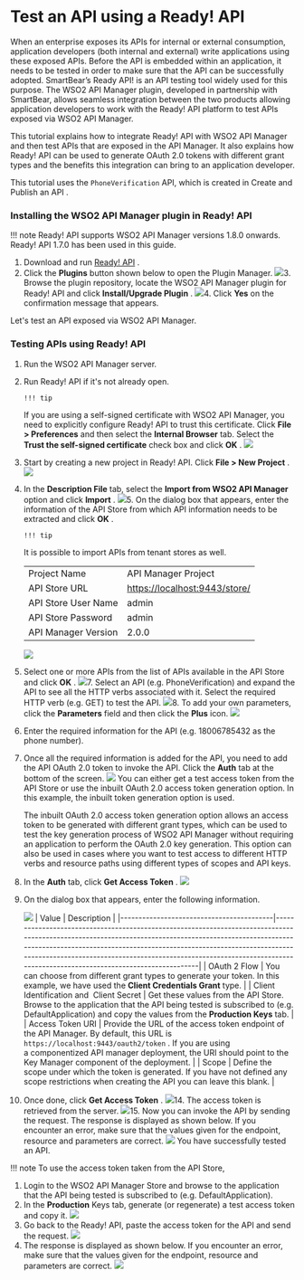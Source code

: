 # Test an API using a Ready! API

When an enterprise exposes its APIs for internal or external consumption, application developers (both internal and external) write applications using these exposed APIs. Before the API is embedded within an application, it needs to be tested in order to make sure that the API can be successfully adopted. SmartBear’s Ready API! is an API testing tool widely used for this purpose. The WSO2 API Manager plugin, developed in partnership with SmartBear, allows seamless integration between the two products allowing application developers to work with the Ready! API platform to test APIs exposed via WSO2 API Manager.

This tutorial explains how to integrate Ready! API with WSO2 API Manager and then test APIs that are exposed in the API Manager. It also explains how Ready! API can be used to generate OAuth 2.0 tokens with different grant types and the benefits this integration can bring to an application developer.

This tutorial uses the `PhoneVerification` API, which is created in Create and Publish an API .

### Installing the WSO2 API Manager plugin in Ready! API

!!! note
Ready! API supports WSO2 API Manager versions 1.8.0 onwards. Ready! API 1.7.0 has been used in this guide.


1.  Download and run [Ready! API](http://smartbear.com/product/ready-api/overview/) .
2.  Click the **Plugins** button shown below to open the Plugin Manager.
    ![](attachments/103333157/103333165.png)3.  Browse the plugin repository, locate the WSO2 API Manager plugin for Ready! API and click **Install/Upgrade Plugin** .
    ![](attachments/103333157/103333164.png)4.  Click **Yes** on the confirmation message that appears.

Let's test an API exposed via WSO2 API Manager.

### Testing APIs using Ready! API

1.  Run the WSO2 API Manager server.
2.  Run Ready! API if it's not already open.

        !!! tip
    If you are using a self-signed certificate with WSO2 API Manager, you need to explicitly configure Ready! API to trust this certificate. Click **File &gt; Preferences** and then select the **Internal Browser** tab. Select the **Trust the self-signed certificate** check box and click **OK** .
    ![](attachments/103333157/103333163.png)

3.  Start by creating a new project in Ready! API. Click **File &gt; New Project** .
    ![](attachments/103333157/103333162.png)
4.  In the **Description File** tab, select the **Import from WSO2 API Manager** option and click **Import** .
    ![](attachments/103333157/103333161.png)5.  On the dialog box that appears, enter the information of the API Store from which API information needs to be extracted and click **OK** .

        !!! tip
    It is possible to import APIs from tenant stores as well.


    |                     |                                 |
    |---------------------|---------------------------------|
    | Project Name        | API Manager Project             |
    | API Store URL       | <https://localhost:9443/store/> |
    | API Store User Name | admin                           |
    | API Store Password  | admin                           |
    | API Manager Version | 2.0.0                           |

    ![](attachments/103333157/103333160.png)

6.  Select one or more APIs from the list of APIs available in the API Store and click **OK** .
    ![](attachments/103333157/103333159.png)7.  Select an API (e.g. PhoneVerification) and expand the API to see all the HTTP verbs associated with it. Select the required HTTP verb (e.g. GET) to test the API.
    ![](attachments/103333157/103333158.png)8.  To add your own parameters, click the **Parameters** field and then click the **Plus** icon.
    ![](attachments/103333157/103333174.png)
9.  Enter the required information for the API (e.g. 18006785432 as the phone number).
10. Once all the required information is added for the API, you need to add the API OAuth 2.0 token to invoke the API. Click the **Auth** tab at the bottom of the screen.
    ![](attachments/103333157/103333175.png)
    You can either get a test access token from the API Store or use the inbuilt OAuth 2.0 access token generation option. In this example, the inbuilt token generation option is used.

    The inbuilt OAuth 2.0 access token generation option allows an access token to be generated with different grant types, which can be used to test the key generation process of WSO2 API Manager without requiring an application to perform the OAuth 2.0 key generation. This option can also be used in cases where you want to test access to different HTTP verbs and resource paths using different types of scopes and API keys.

11. In the **Auth** tab, click **Get Access Token** .
    ![](attachments/103333157/103333170.png)
12. On the dialog box that appears, enter the following information.

    ![](attachments/103333157/103333169.png)
    | Value                                    | Description                                                                                                                                                                                                                                                                                                                                                 |
    |------------------------------------------|-------------------------------------------------------------------------------------------------------------------------------------------------------------------------------------------------------------------------------------------------------------------------------------------------------------------------------------------------------------|
    | OAuth 2 Flow                             | You can choose from different grant types to generate your token. In this example, we have used the **Client Credentials Grant** type.                                                                                                                                                                                                                      |
    | Client Identification and  Client Secret | Get these values from the API Store. Browse to the application that the API being tested is subscribed to (e.g. DefaultApplication) and copy the values from the **Production Keys** tab.                                                                                                                                                                   |
    | Access Token URI                         | Provide the URL of the access token endpoint of the API Manager. By default, this URL is `https://localhost:9443/oauth2/token` . If you are using a componentized API manager deployment, the URI should point to the Key Manager component of the deployment. |
    | Scope                                    | Define the scope under which the token is generated. If you have not defined any scope restrictions when creating the API you can leave this blank.                                                                                                                                                                                                         |

13. Once done, click **Get Access Token** .
    ![](attachments/103333157/103333168.png)14. The access token is retrieved from the server.
    ![](attachments/103333157/103333167.png)15. Now you can invoke the API by sending the request. The response is displayed as shown below. If you encounter an error, make sure that the values given for the endpoint, resource and parameters are correct.
    ![](attachments/103333157/103333166.png)
You have successfully tested an API.

!!! note
To use the access token taken from the API Store,

1.  Login to the WSO2 API Manager Store and browse to the application that the API being tested is subscribed to (e.g. DefaultApplication).
2.  In the **Production** Keys tab, generate (or regenerate) a test access token and copy it.
    ![](attachments/103333157/103333173.png)
3.  Go back to the Ready! API, paste the access token for the API and send the request.
    ![](attachments/103333157/103333172.png)
4.  The response is displayed as shown below. If you encounter an error, make sure that the values given for the endpoint, resource and parameters are correct.
    ![](attachments/103333157/103333171.png)

